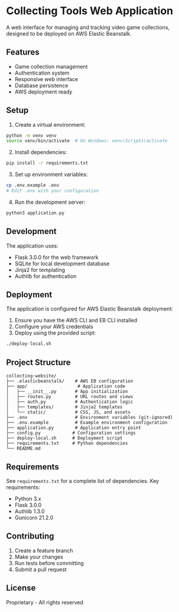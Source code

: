 # Collecting Tools Web Application

A web interface for managing and tracking video game collections, designed to be deployed on AWS Elastic Beanstalk.

## Features

- Game collection management
- Authentication system
- Responsive web interface
- Database persistence
- AWS deployment ready

## Setup

1. Create a virtual environment:
```bash
python -m venv venv
source venv/bin/activate  # On Windows: venv\Scripts\activate
```

2. Install dependencies:
```bash
pip install -r requirements.txt
```

3. Set up environment variables:
```bash
cp .env.example .env
# Edit .env with your configuration
```

4. Run the development server:
```bash
python3 application.py
```

## Development

The application uses:
- Flask 3.0.0 for the web framework
- SQLite for local development database
- Jinja2 for templating
- Authlib for authentication

## Deployment

The application is configured for AWS Elastic Beanstalk deployment:

1. Ensure you have the AWS CLI and EB CLI installed
2. Configure your AWS credentials
3. Deploy using the provided script:
```bash
./deploy-local.sh
```

## Project Structure

```
collecting-website/
├── .elasticbeanstalk/    # AWS EB configuration
├── app/                   # Application code
│   ├── __init__.py       # App initialization
│   ├── routes.py         # URL routes and views
│   ├── auth.py           # Authentication logic
│   ├── templates/        # Jinja2 templates
│   └── static/           # CSS, JS, and assets
├── .env                  # Environment variables (git-ignored)
├── .env.example          # Example environment configuration
├── application.py        # Application entry point
├── config.py            # Configuration settings
├── deploy-local.sh      # Deployment script
├── requirements.txt     # Python dependencies
└── README.md
```

## Requirements

See `requirements.txt` for a complete list of dependencies. Key requirements:
- Python 3.x
- Flask 3.0.0
- Authlib 1.3.0
- Gunicorn 21.2.0

## Contributing

1. Create a feature branch
2. Make your changes
3. Run tests before committing
4. Submit a pull request

## License

Proprietary - All rights reserved
